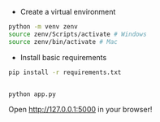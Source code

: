 - Create a virtual environment

```bash
python -m venv zenv
source zenv/Scripts/activate # Windows
source zenv/bin/activate # Mac
```

- Install basic requirements

```bash
pip install -r requirements.txt


python app.py
```

Open http://127.0.0.1:5000 in your browser!

